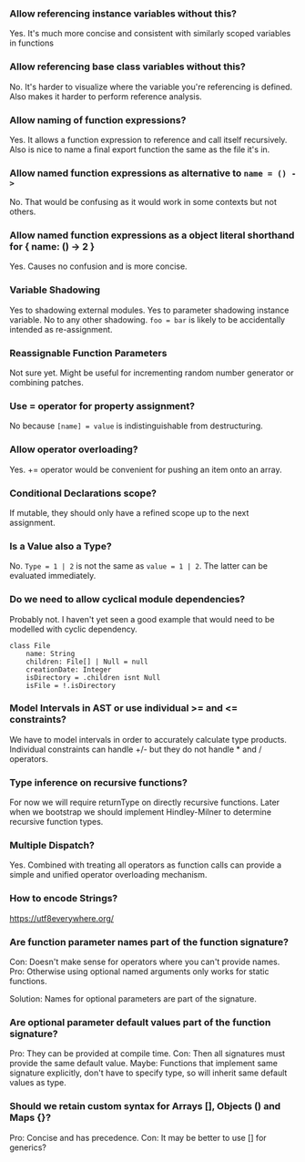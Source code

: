 
### Allow referencing instance variables without this?

Yes. It's much more concise and consistent with similarly scoped variables in functions

### Allow referencing base class variables without this?

No. It's harder to visualize where the variable you're referencing is defined.
Also makes it harder to perform reference analysis.

### Allow naming of function expressions?

Yes. It allows a function expression to reference and call itself recursively.
Also is nice to name a final export function the same as the file it's in.

### Allow named function expressions as alternative to `name = () ->`

No. That would be confusing as it would work in some contexts but not others.

### Allow named function expressions as a object literal shorthand for { name: () -> 2 }

Yes. Causes no confusion and is more concise.

### Variable Shadowing

Yes to shadowing external modules.
Yes to parameter shadowing instance variable.
No to any other shadowing. `foo = bar` is likely to be accidentally intended as re-assignment.

### Reassignable Function Parameters

Not sure yet. Might be useful for incrementing random number generator or combining patches.

### Use = operator for property assignment?

No because `[name] = value` is indistinguishable from destructuring.

### Allow operator overloading?

Yes. += operator would be convenient for pushing an item onto an array.

### Conditional Declarations scope?

If mutable, they should only have a refined scope up to the next assignment.

### Is a Value also a Type?

No. `Type = 1 | 2` is not the same as `value = 1 | 2`. The latter can be evaluated immediately.

### Do we need to allow cyclical module dependencies?

Probably not. I haven't yet seen a good example that would need to be modelled with cyclic dependency.

    class File
        name: String
        children: File[] | Null = null
        creationDate: Integer
        isDirectory = .children isnt Null
        isFile = !.isDirectory

### Model Intervals in AST or use individual >= and <= constraints?

We have to model intervals in order to accurately calculate type products.
Individual constraints can handle +/- but they do not handle * and / operators.

### Type inference on recursive functions?

For now we will require returnType on directly recursive functions.
Later when we bootstrap we should implement Hindley-Milner to determine recursive function types.

### Multiple Dispatch?

Yes. Combined with treating all operators as function calls can provide a simple and unified operator overloading mechanism.

### How to encode Strings?

https://utf8everywhere.org/

### Are function parameter names part of the function signature?

Con: Doesn't make sense for operators where you can't provide names.
Pro: Otherwise using optional named arguments only works for static functions.

Solution: Names for optional parameters are part of the signature.

### Are optional parameter default values part of the function signature?

Pro: They can be provided at compile time.
Con: Then all signatures must provide the same default value.
Maybe: Functions that implement same signature explicitly, don't have to specify type, so will inherit same default values as type.

### Should we retain custom syntax for Arrays [], Objects () and Maps {}?

Pro: Concise and has precedence.
Con: It may be better to use [] for generics?